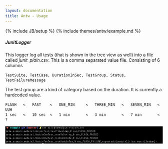 ```yaml
---
layout: documentation
title: Antw - Usage
---
```

{% include JB/setup %}
{% include themes/antw/example.md %}

##### JunitLogger
This logger log all tests (that is shown in the tree view as well) into a file called *junit_plain.csv*. This is a comma separated value file. Consisting of 6 columns

    TestSuite, TestCase, DurationInSec, TestGroup, Status, TestFailureMessage

The test group are a kind of category based on the duration. It is currently a hardcoded value.

    FLASH	<	FAST	<	ONE_MIN		<	THREE_MIN	<	SEVEN_MIN	<	UUH
    1 sec	<	10 sec	<	1 min		<	3 min		< 	7 min		<	?

![JunitLogger](junit_logger.png)
